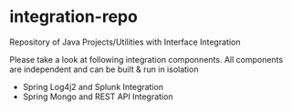 # integration-repo
Repository of Java Projects/Utilities with Interface Integration

Please take a look at following integration componnents. All components are independent and can be built & run in isolation
* Spring Log4j2 and Splunk Integration
* Spring Mongo and REST API Integration
